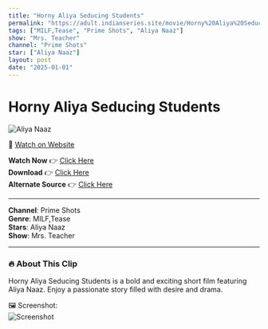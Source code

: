 ```yaml
---
title: "Horny Aliya Seducing Students"
permalink: "https://adult.indianseries.site/movie/Horny%20Aliya%20Seducing%20Students"
tags: ["MILF,Tease", "Prime Shots", "Aliya Naaz"]
show: "Mrs. Teacher"
channel: "Prime Shots"
star: ["Aliya Naaz"]
layout: post
date: "2025-01-01"
---
```


# Horny Aliya Seducing Students

![Aliya Naaz](https://shorts.desisins.com/wp-content/uploads/2023/12/Horny-Aliya-Naaz-Seducing-Students-DesiSins.com_.jpg)

🔗 [Watch on Website](https://adult.indianseries.site/movie/Horny%20Aliya%20Seducing%20Students)

**Watch Now** 👉 [Click Here](https://adult.indianseries.site/movie/Horny%20Aliya%20Seducing%20Students)  
**Download** 👉 [Click Here](https://adult.indianseries.site/movie/Horny%20Aliya%20Seducing%20Students)  
**Alternate Source** 👉 [Click Here](https://adult.indianseries.site/movie/Horny%20Aliya%20Seducing%20Students)

---

**Channel**: Prime Shots  
**Genre**: MILF,Tease  
**Stars**: Aliya Naaz  
**Show**: Mrs. Teacher

---

### 🔥 About This Clip

Horny Aliya Seducing Students is a bold and exciting short film featuring Aliya Naaz. Enjoy a passionate story filled with desire and drama.
 
🖼️ Screenshot:  
![Screenshot](https://shorts.desisins.com/wp-content/uploads/2023/12/Horny-Aliya-Naaz-Seducing-Students-DesiSins.com_.jpg)
